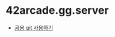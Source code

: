 # 42arcade.gg.server


- <a href="https://copper-way-3a6.notion.site/Git-1802e374315f4ce7a25a8c2971e8c267"> 공용 git 사용하기 </a>
